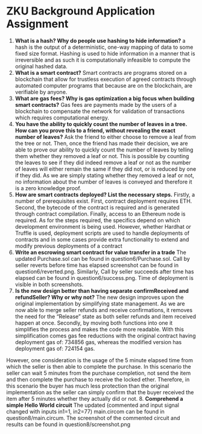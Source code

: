 # ZKU Background Application Assignment
1. **What is a hash? Why do people use hashing to hide information?**
a hash is the output of a deterministic, one-way mapping of data to some fixed size format. Hashing is used to hide information in a manner that is irreversible and as such it is computationally infeasible to compute the original hashed data.
2. **What is a smart contract?**
Smart contracts are programs stored on a blockchain that allow for trustless execution of agreed contracts through automated computer programs that because are on the blockchain, are verifiable by anyone.
3. **What are gas fees? Why is gas optimization a big focus when building smart contracts?**
Gas fees are payments made by the users of a blockchain to compensate the network for validation of transactions which requires computational energy.
4. **You have the ability to quickly count the number of leaves in a tree. How can you prove this to a friend, without revealing the exact number of leaves?**
Ask the friend to either choose to remove a leaf from the tree or not. Then, once the friend has made their decision, we are able to prove our ability to quickly count the number of leaves by telling them whether they removed a leaf or not. This is possible by counting the leaves to see if they did indeed remove a leaf or not as the number of leaves will either remain the same if they did not, or is reduced by one if they did. As we are simply stating whether they removed a leaf or not, no information about the number of leaves is conveyed and therefore it is a zero knowledge proof.
5. **How are smart contracts deployed? List the necessary steps.**
Firstly, a number of prerequisites exist. First, contract deployment requires ETH. Second, the bytecode of the contract is required and is generated through contract compilation. Finally, access to an Ethereum node is required. As for the steps required, the specifics depend on which development environment is being used. However, whether Hardhat or Truffle is used, deployment scripts are used to handle deployments of contracts and in some cases provide extra functionality to extend and modify previous deployments of a contract
6. **Write an escrowing smart contract for value transfer in a trade**
The updated Purchase.sol can be found in question6/Purchase.sol. Call by seller reverts before time has elapsed screenshot can be found in question6/reverted.png. Similarly, Call by seller succeeds after time has elapsed can be found in question6/success.png. Time of deployment is visible in both screenshots.
7. **Is the new design better than having separate confirmReceived and refundSeller? Why or why not?**
The new design improves upon the original implementation by simplifying state management. As we are now able to merge seller refunds and receive confirmations, it removes the need for the “Release” state as both seller refunds and item received happen at once. Secondly, by moving both functions into one it simplifies the process and makes the code more readable. With this simplification comes gas fee reductions with the original contract having deployment gas of: 734856 gas, whereas the modified version has deployment gas of: 724154 gas.

However, one consideration is the usage of the 5 minute elapsed time from which the seller is then able to complete the purchase. In this scenario the seller can wait 5 minutes from the purchase completion, not send the item and then complete the purchase to receive the locked ether. Therefore, in this scenario the buyer has much less protection than the original implementation as the seller can simply confirm that the buyer received the item after 5 minutes whether they actually did or not. 
8. **Comprehend a simple Hello World circuit**
The updated (commented and input signal changed with inputs in1=1, in2=77) main.circom can be found in question8/main.circum. The screenshot of the commented circuit and results can be found in question8/screenshot.png
